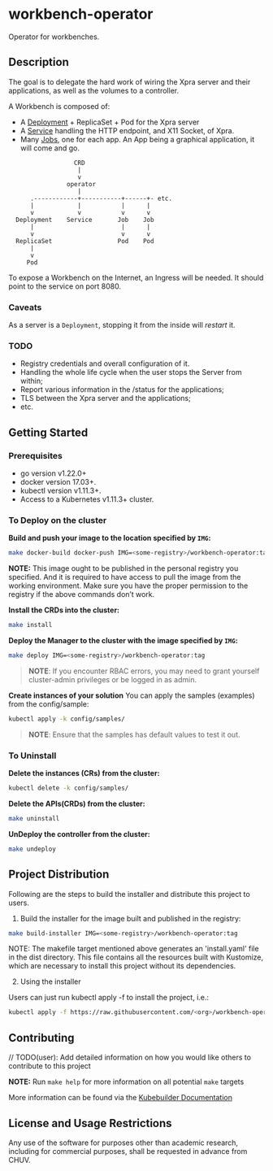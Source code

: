 # workbench-operator

Operator for workbenches.

## Description

The goal is to delegate the hard work of wiring the Xpra server and their applications, as well as the volumes to a controller.

A Workbench is composed of:

- A [Deployment](./internal/controller/deployment.go) + ReplicaSet + Pod for the Xpra server
- A [Service](./internal/controller/service.go) handling the HTTP endpoint, and X11 Socket, of Xpra.
- Many [Jobs](./internal/controller/job.go), one for each app. An App being a graphical application, it will come and go.

```text
                  CRD
                   |
                   v
                operator
                   |
      .------------+-----------+------+- etc.
      |            |           |      |
      v            v           v      v
  Deployment    Service       Job    Job
      |                        |      |
      v                        v      v
  ReplicaSet                  Pod    Pod
      |
      v
     Pod
```

To expose a Workbench on the Internet, an Ingress will be needed. It should point to the service on port 8080.

### Caveats

As a server is a `Deployment`, stopping it from the inside will _restart_ it.

### TODO

- Registry credentials and overall configuration of it.
- Handling the whole life cycle when the user stops the Server from within;
- Report various information in the /status for the applications;
- TLS between the Xpra server and the applications;
- etc.

## Getting Started

### Prerequisites

- go version v1.22.0+
- docker version 17.03+.
- kubectl version v1.11.3+.
- Access to a Kubernetes v1.11.3+ cluster.

### To Deploy on the cluster

**Build and push your image to the location specified by `IMG`:**

```sh
make docker-build docker-push IMG=<some-registry>/workbench-operator:tag
```

**NOTE:** This image ought to be published in the personal registry you specified.
And it is required to have access to pull the image from the working environment.
Make sure you have the proper permission to the registry if the above commands don’t work.

**Install the CRDs into the cluster:**

```sh
make install
```

**Deploy the Manager to the cluster with the image specified by `IMG`:**

```sh
make deploy IMG=<some-registry>/workbench-operator:tag
```

> **NOTE**: If you encounter RBAC errors, you may need to grant yourself cluster-admin
> privileges or be logged in as admin.

**Create instances of your solution**
You can apply the samples (examples) from the config/sample:

```sh
kubectl apply -k config/samples/
```

> **NOTE**: Ensure that the samples has default values to test it out.

### To Uninstall

**Delete the instances (CRs) from the cluster:**

```sh
kubectl delete -k config/samples/
```

**Delete the APIs(CRDs) from the cluster:**

```sh
make uninstall
```

**UnDeploy the controller from the cluster:**

```sh
make undeploy
```

## Project Distribution

Following are the steps to build the installer and distribute this project to users.

1. Build the installer for the image built and published in the registry:

```sh
make build-installer IMG=<some-registry>/workbench-operator:tag
```

NOTE: The makefile target mentioned above generates an 'install.yaml'
file in the dist directory. This file contains all the resources built
with Kustomize, which are necessary to install this project without
its dependencies.

2. Using the installer

Users can just run kubectl apply -f <URL for YAML BUNDLE> to install the project, i.e.:

```sh
kubectl apply -f https://raw.githubusercontent.com/<org>/workbench-operator/<tag or branch>/dist/install.yaml
```

## Contributing

// TODO(user): Add detailed information on how you would like others to contribute to this project

**NOTE:** Run `make help` for more information on all potential `make` targets

More information can be found via the [Kubebuilder Documentation](https://book.kubebuilder.io/introduction.html)

## License and Usage Restrictions

Any use of the software for purposes other than academic research, including for commercial purposes, shall be requested in advance from CHUV.
